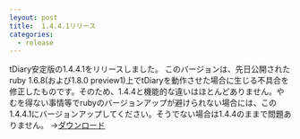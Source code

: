 ```yaml
---
leyout: post
title:  1.4.4.1リリース
categories:
  - release
---
```

tDiary安定版の1.4.4.1をリリースしました。
このバージョンは、先日公開されたruby 1.6.8(および1.8.0 preview1)上でtDiaryを動作させた場合に生じる不具合を修正したものです。そのため、1.4.4と機能的な違いはほとんどありません。やむを得ない事情等でrubyのバージョンアップが避けられない場合には、この1.4.4.1にバージョンアップしてください。そうでない場合は1.4.4のままで問題ありません。
→[ダウンロード](/download/)

